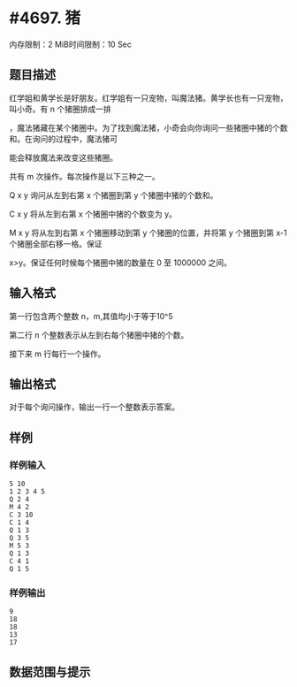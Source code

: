 # #4697. 猪

内存限制：2 MiB时间限制：10 Sec

## 题目描述

红学姐和黄学长是好朋友。红学姐有一只宠物，叫魔法猪。黄学长也有一只宠物，叫小奇。有 n 个猪圈排成一排

，魔法猪藏在某个猪圈中。为了找到魔法猪，小奇会向你询问一些猪圈中猪的个数和。在询问的过程中，魔法猪可

能会释放魔法来改变这些猪圈。

共有 m 次操作。每次操作是以下三种之一。

Q x y 询问从左到右第 x 个猪圈到第 y 个猪圈中猪的个数和。

C x y 将从左到右第 x 个猪圈中猪的个数变为 y。

M x y 将从左到右第 x 个猪圈移动到第 y 个猪圈的位置，并将第 y 个猪圈到第 x-1 个猪圈全部右移一格。保证

 x>y。保证任何时候每个猪圈中猪的数量在 0 至 1000000 之间。

## 输入格式

第一行包含两个整数 n，m,其值均小于等于10^5

第二行 n 个整数表示从左到右每个猪圈中猪的个数。

接下来 m 行每行一个操作。

## 输出格式

对于每个询问操作，输出一行一个整数表示答案。

## 样例

### 样例输入

    
    5 10
    1 2 3 4 5
    Q 2 4
    M 4 2
    C 3 10
    C 1 4
    Q 1 3
    Q 3 5
    M 5 3
    Q 1 3
    C 4 1
    Q 1 5
    

### 样例输出

    
    9
    18
    18
    13
    17
    

## 数据范围与提示

